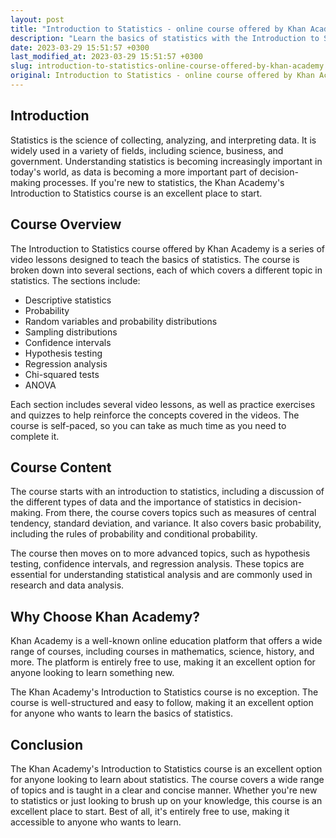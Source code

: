 ```yaml
---
layout: post
title: "Introduction to Statistics - online course offered by Khan Academy"
description: "Learn the basics of statistics with the Introduction to Statistics online course offered by Khan Academy. This course covers topics such as descriptive statistics, probability, hypothesis testing, regression analysis and more."
date: 2023-03-29 15:51:57 +0300
last_modified_at: 2023-03-29 15:51:57 +0300
slug: introduction-to-statistics-online-course-offered-by-khan-academy
original: Introduction to Statistics - online course offered by Khan Academy
---
```

## Introduction

Statistics is the science of collecting, analyzing, and interpreting data. It is widely used in a variety of fields, including science, business, and government. Understanding statistics is becoming increasingly important in today's world, as data is becoming a more important part of decision-making processes. If you're new to statistics, the Khan Academy's Introduction to Statistics course is an excellent place to start.

## Course Overview

The Introduction to Statistics course offered by Khan Academy is a series of video lessons designed to teach the basics of statistics. The course is broken down into several sections, each of which covers a different topic in statistics. The sections include:

- Descriptive statistics
- Probability
- Random variables and probability distributions
- Sampling distributions
- Confidence intervals
- Hypothesis testing
- Regression analysis
- Chi-squared tests
- ANOVA

Each section includes several video lessons, as well as practice exercises and quizzes to help reinforce the concepts covered in the videos. The course is self-paced, so you can take as much time as you need to complete it.

## Course Content

The course starts with an introduction to statistics, including a discussion of the different types of data and the importance of statistics in decision-making. From there, the course covers topics such as measures of central tendency, standard deviation, and variance. It also covers basic probability, including the rules of probability and conditional probability.

The course then moves on to more advanced topics, such as hypothesis testing, confidence intervals, and regression analysis. These topics are essential for understanding statistical analysis and are commonly used in research and data analysis.

## Why Choose Khan Academy?

Khan Academy is a well-known online education platform that offers a wide range of courses, including courses in mathematics, science, history, and more. The platform is entirely free to use, making it an excellent option for anyone looking to learn something new.

The Khan Academy's Introduction to Statistics course is no exception. The course is well-structured and easy to follow, making it an excellent option for anyone who wants to learn the basics of statistics.

## Conclusion

The Khan Academy's Introduction to Statistics course is an excellent option for anyone looking to learn about statistics. The course covers a wide range of topics and is taught in a clear and concise manner. Whether you're new to statistics or just looking to brush up on your knowledge, this course is an excellent place to start. Best of all, it's entirely free to use, making it accessible to anyone who wants to learn.